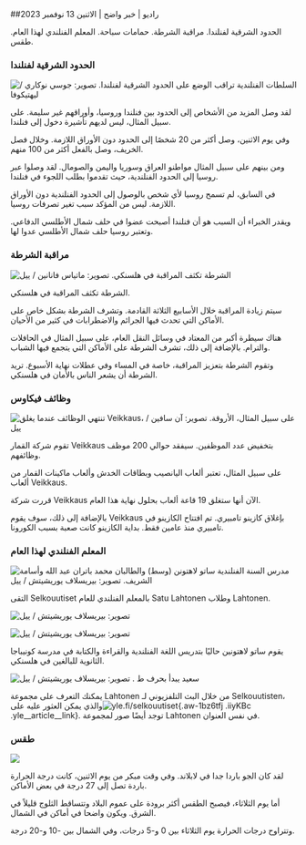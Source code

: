 ##راديو \| خبر واضح \| الاثنين 13 نوفمبر 2023

الحدود الشرقية لفنلندا. مراقبة الشرطة. حمامات سباحة. المعلم الفنلندي لهذا العام. طقس.

### الحدود الشرقية لفنلندا

![السلطات الفنلندية تراقب الوضع على الحدود الشرقية لفنلندا. تصوير: جوسي نوكاري / ليهتيكوفا](https://images.cdn.yle.fi/image/upload/c_crop,h_2880,w_5120,x_0,y_171/ar_1.7777777777777777,c_fill,g_faces,h_675,w_1200/dpr_1.0/q_auto:eco/f_auto/fl_lossy/v1699859472/39-11996406551cb5a3d93a)

لقد وصل المزيد من الأشخاص إلى الحدود بين فنلندا وروسيا، وأوراقهم غير سليمة. على سبيل المثال، ليس لديهم تأشيرة دخول إلى فنلندا.

وفي يوم الاثنين، وصل أكثر من 20 شخصًا إلى الحدود دون الأوراق اللازمة. وخلال فصل الخريف، وصل بالفعل أكثر من 100 منهم.

ومن بينهم على سبيل المثال مواطنو العراق وسوريا واليمن والصومال. لقد وصلوا عبر روسيا إلى الحدود الفنلندية، حيث تقدموا بطلب اللجوء في فنلندا.

في السابق، لم تسمح روسيا لأي شخص بالوصول إلى الحدود الفنلندية دون الأوراق اللازمة. ليس من المؤكد سبب تغير تصرفات روسيا.

ويقدر الخبراء أن السبب هو أن فنلندا أصبحت عضوا في حلف شمال الأطلسي الدفاعي. وتعتبر روسيا حلف شمال الأطلسي عدوا لها.

### مراقبة الشرطة

![الشرطة تكثف المراقبة في هلسنكي. تصوير: ماتياس فانانين / ييل](https://images.cdn.yle.fi/image/upload/c_crop,h_2889,w_5148,x_0,y_107/ar_1.7777777777777777,c_fill,g_faces,h_675,w_1200/dpr_1.0/q_auto:eco/f_auto/fl_lossy/v1697807957/39-11771286512a4e83c1e1)

الشرطة تكثف المراقبة في هلسنكي.

سيتم زيادة المراقبة خلال الأسابيع الثلاثة القادمة. وتشرف الشرطة بشكل خاص على الأماكن التي تحدث فيها الجرائم والاضطرابات في كثير من الأحيان.

هناك سيطرة أكبر من المعتاد في وسائل النقل العام، على سبيل المثال في الحافلات والترام. بالإضافة إلى ذلك، تشرف الشرطة على الأماكن التي يتجمع فيها الشباب.

وتقوم الشرطة بتعزيز المراقبة، خاصة في المساء وفي عطلات نهاية الأسبوع. تريد الشرطة أن يشعر الناس بالأمان في هلسنكي.

### وظائف فيكاوس

![تنتهي الوظائف عندما يغلق Veikkaus، على سبيل المثال، الأروقة. تصوير: آن سافين / ييل](https://images.cdn.yle.fi/image/upload/c_crop,h_1928,w_3427,x_567,y_428/ar_1.7777777777777777,c_fill,g_faces,h_675,w_1200/dpr_1.0/q_auto:eco/f_auto/fl_lossy/v1633956464/39-86542961643200866ed)

تقوم شركة القمار Veikkaus بتخفيض عدد الموظفين. سيفقد حوالي 200 موظف وظائفهم.

على سبيل المثال، تعتبر ألعاب اليانصيب وبطاقات الخدش وألعاب ماكينات القمار من ألعاب Veikkaus.

قررت شركة Veikkaus الآن أنها ستغلق 19 قاعة ألعاب بحلول نهاية هذا العام.

بالإضافة إلى ذلك، سوف يقوم Veikkaus بإغلاق كازينو تامبيري. تم افتتاح الكازينو في تامبيري منذ عامين فقط. بداية الكازينو كانت صعبة بسبب الكورونا.

### المعلم الفنلندي لهذا العام

![مدرس السنة الفنلندية ساتو لاهتونن (وسط) والطالبان محمد باتران عبد الله وأسامة الشريف. تصوير: بيريسلاف يوريشيتش / ييل](https://images.cdn.yle.fi/image/upload/c_crop,h_2982,w_5300,x_0,y_0/ar_1.7777777777777777,c_fill,g_faces,h_675,w_1200/dpr_1.0/q_auto:eco/f_auto/fl_lossy/v1699438785/39-1197531654b5ee49bf1f)

التقى Selkouutiset بالمعلم الفنلندي للعام Satu Lahtonen وطلاب Lahtonen.

![ تصوير: بيريسلاف يوريشيتش / ييل](https://images.cdn.yle.fi/image/upload/c_crop,h_3153,w_5603,x_0,y_0/ar_1.7777777777777777,c_fill,g_faces,h_675,w_1200/dpr_1.0/q_auto:eco/f_auto/fl_lossy/v1699438827/39-1197537654b5ee95baf1)

![ تصوير: بيريسلاف يوريشيتش / ييل](https://images.cdn.yle.fi/image/upload/c_crop,h_3362,w_5987,x_0,y_0/ar_1.7777777777777777,c_fill,g_faces,h_675,w_1200/dpr_1.0/q_auto:eco/f_auto/fl_lossy/v1699438816/39-1197536654b5ee899b41)

يقوم ساتو لاهتونين حاليًا بتدريس اللغة الفنلندية والقراءة والكتابة في مدرسة كونيباجا الثانوية للبالغين في هلسنكي.

![سعيد يبدأ بحرف ط . تصوير: بيريسلاف يوريشيتش / ييل](https://images.cdn.yle.fi/image/upload/c_crop,h_3362,w_5987,x_0,y_0/ar_1.7777777777777777,c_fill,g_faces,h_675,w_1200/dpr_1.0/q_auto:eco/f_auto/fl_lossy/v1699438816/39-1197535654b5ee7e3b58)

يمكنك التعرف على مجموعة Lahtonen من خلال البث التلفزيوني لـ Selkouutisten، والذي يمكن العثور عليه على![yle.fi/selkouutiset](https://yle.fi/selkouutiset){.aw-1bz6tfj .iiyKBc .yle__article__link}. توجد أيضًا صور لمجموعة Lahtonen في نفس العنوان.

### طقس

![](https://images.cdn.yle.fi/image/upload/c_crop,h_1080,w_1919,x_0,y_0/ar_1.7777777777777777,c_fill,g_faces,h_675,w_1200/dpr_1.0/q_auto:eco/f_auto/fl_lossy/v1699893163/39-119999365524f872df8f)

لقد كان الجو باردا جدا في لابلاند. وفي وقت مبكر من يوم الاثنين، كانت درجة الحرارة باردة تصل إلى 27 درجة في بعض الأماكن.

أما يوم الثلاثاء، فيصبح الطقس أكثر برودة على عموم البلاد وتتساقط الثلوج قليلاً في الشرق. ويكون واضحا في أماكن في الشمال.

وتتراوح درجات الحرارة يوم الثلاثاء بين 0 و-5 درجات، وفي الشمال بين -10 و-20 درجة.